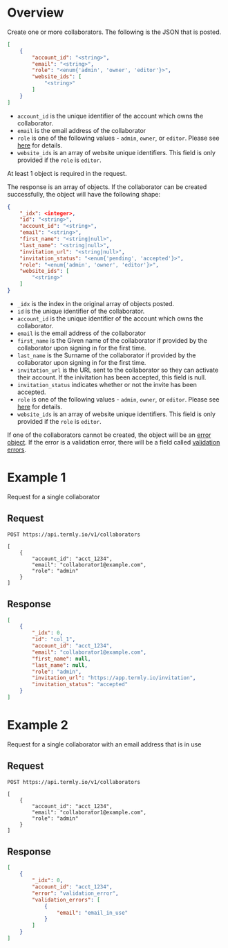 # Overview

Create one or more collaborators. The following is the JSON that is posted.

```json
[
	{
		"account_id": "<string>",
		"email": "<string>",
		"role": "<enum{'admin', 'owner', 'editor'}>",
		"website_ids": [
			"<string>"
		]
	}
]
```

* `account_id` is the unique identifier of the account which owns the collaborator.
* `email` is the email address of the collaborator
* `role` is one of the following values - `admin`, `owner`, or `editor`. Please see [here](collaborator_roles.md) for details.
* `website_ids` is an array of website unique identifiers. This field is only provided if the `role` is `editor`.

At least 1 object is required in the request.

The response is an array of objects. If the collaborator can be created successfully, the object will have the following shape:

```json
{
	"_idx": <integer>,
	"id": "<string>",
	"account_id": "<string>",
	"email": "<string>",
	"first_name": "<string|null>",
	"last_name": "<string|null>",
	"invitation_url": "<string|null>",
	"invitation_status": "<enum{'pending', 'accepted'}>",
	"role": "<enum{'admin', 'owner', 'editor'}>",
	"website_ids": [
		"<string>"
	]
}
```

* `_idx` is the index in the original array of objects posted.
* `id` is the unique identifier of the collaborator.
* `account_id` is the unique identifier of the account which owns the collaborator.
* `email` is the email address of the collaborator
* `first_name` is the Given name of the collaborator if provided by the collaborator upon signing in for the first time.
* `last_name` is the Surname of the collaborator if provided by the collaborator upon signing in for the first time.
* `invitation_url` is the URL sent to the collaborator so they can activate their account. If the inivitation has been accepted, this field is null.
* `invitation_status` indicates whether or not the invite has been accepted.
* `role` is one of the following values - `admin`, `owner`, or `editor`. Please see [here](collaborator_roles.md) for details.
* `website_ids` is an array of website unique identifiers. This field is only provided if the `role` is `editor`.

If one of the collaborators cannot be created, the object will be an [error object](../error_object.md). If the error is a validation error, there will be a field called [validation errors](../validation_error_object.md).

# Example 1
Request for a single collaborator

## Request
```shell
POST https://api.termly.io/v1/collaborators

[
	{
		"account_id": "acct_1234",
		"email": "collaborator1@example.com",
		"role": "admin"
	}
]

```

## Response
```json
[
	{
		"_idx": 0,
		"id": "col_1",
		"account_id": "acct_1234",
		"email": "collaborator1@example.com",
		"first_name": null,
		"last_name": null,
		"role": "admin",
		"invitation_url": "https://app.termly.io/invitation",
		"invitation_status": "accepted"
	}
]
```

# Example 2
Request for a single collaborator with an email address that is in use

## Request
```shell
POST https://api.termly.io/v1/collaborators

[
	{
		"account_id": "acct_1234",
		"email": "collaborator1@example.com",
		"role": "admin"
	}
]

```

## Response
```json
[
	{
		"_idx": 0,
		"account_id": "acct_1234",
		"error": "validation_error",
		"validation_errors": [
			{
				"email": "email_in_use"
			}
		]
	}
]
```